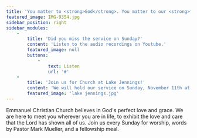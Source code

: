 ```yaml
---
title: 'You matter to <strong>God</strong>. You matter to our <strong>family</strong>.'
featured_image: IMG-9354.jpg
sidebar_position: right
sidebar_modules:
    -
        title: 'Did you miss the service on Sunday?'
        content: 'Listen to the audio recordings on Youtube.'
        featured_image: null
        buttons:
            -
                text: Listen
                url: '#'
    -
        title: 'Join us for Church at Lake Jennings!'
        content: 'We will hold our service on Sunday, November 11th at Campsite 28 at the Lake Jennings Campground. Bring a chair and worship our Lord with us at the Lake!'
        featured_image: 'lake jennings.jpg'
---
```


Emmanuel Christian Church believes in God's perfect love and grace. We are here to meet you wherever you are in life, to exhibit the love and care that the Lord has shown all of us. Join us every Sunday for worship, words by Pastor Mark Mueller, and a fellowship meal. 